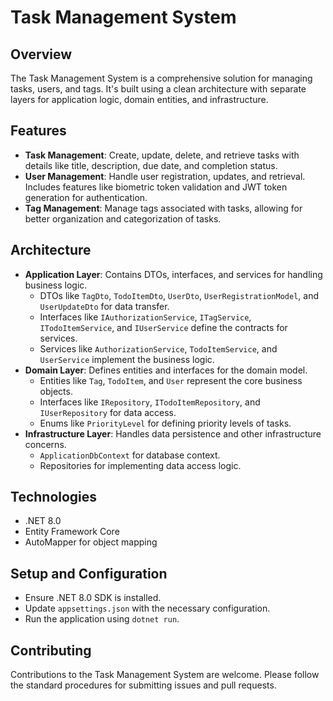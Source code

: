 # Task Management System

## Overview

The Task Management System is a comprehensive solution for managing tasks, users, and tags. It's built using a clean architecture with separate layers for application logic, domain entities, and infrastructure.

## Features

- **Task Management**: Create, update, delete, and retrieve tasks with details like title, description, due date, and completion status.
- **User Management**: Handle user registration, updates, and retrieval. Includes features like biometric token validation and JWT token generation for authentication.
- **Tag Management**: Manage tags associated with tasks, allowing for better organization and categorization of tasks.

## Architecture

- **Application Layer**: Contains DTOs, interfaces, and services for handling business logic.
  - DTOs like `TagDto`, `TodoItemDto`, `UserDto`, `UserRegistrationModel`, and `UserUpdateDto` for data transfer.
  - Interfaces like `IAuthorizationService`, `ITagService`, `ITodoItemService`, and `IUserService` define the contracts for services.
  - Services like `AuthorizationService`, `TodoItemService`, and `UserService` implement the business logic.
- **Domain Layer**: Defines entities and interfaces for the domain model.
  - Entities like `Tag`, `TodoItem`, and `User` represent the core business objects.
  - Interfaces like `IRepository`, `ITodoItemRepository`, and `IUserRepository` for data access.
  - Enums like `PriorityLevel` for defining priority levels of tasks.
- **Infrastructure Layer**: Handles data persistence and other infrastructure concerns.
  - `ApplicationDbContext` for database context.
  - Repositories for implementing data access logic.

## Technologies

- .NET 8.0
- Entity Framework Core
- AutoMapper for object mapping

## Setup and Configuration

- Ensure .NET 8.0 SDK is installed.
- Update `appsettings.json` with the necessary configuration.
- Run the application using `dotnet run`.

## Contributing

Contributions to the Task Management System are welcome. Please follow the standard procedures for submitting issues and pull requests.
